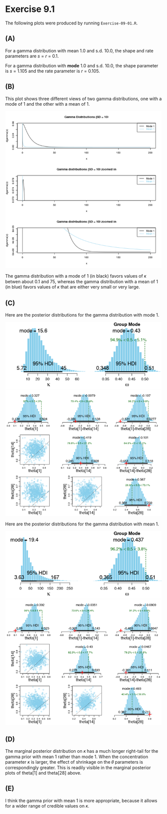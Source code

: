 # Exercise 9.1

The following plots were produced by running `Exercise-09-01.R`.

## (A)

For a gamma distribution with mean 1.0 and s.d. 10.0, the shape and rate parameters are *s* = *r* = 0.1.

For a gamma distribution with **mode** 1.0 and s.d. 10.0, the shape parameter is *s* = 1.105 and the rate parameter is *r* = 0.105.


## (B)

This plot shows three different views of two gamma distributions, one with a mode of 1 and the other with a mean of 1.

![gamma](Exercise-09-01B.png) 

The gamma distribution with a mode of 1 (in black) favors values of 𝜅 betwen about 0.1 and 75, whereas the gamma distribution with a mean of 1 (in blue) favors values of 𝜅 that are either very small or very large.

## (C)

Here are the posterior distributions for the gamma distribution with mode 1.

![post_mode_omega](Exercise-09-01C-mode-PostOmega.png)
![post_mode_theta](Exercise-09-01C-mode-PostTheta.png)

Here are the posterior distributions for the gamma distribution with mean 1.

![post_mode_omega](Exercise-09-01C-mean-PostOmega.png)
![post_mode_theta](Exercise-09-01C-mean-PostTheta.png)


## (D)

The marginal posterior distribution on 𝜅 has a much longer right-tail for the gamma prior with mean 1 rather than mode 1. When the concentration parameter 𝜅 is larger, the effect of shrinkage on the 𝜃 parameters is correspondingly greater. This is readily visible in the marginal posterior plots of theta[1] and theta[28] above.

## (E)

I think the gamma prior with mean 1 is more appropriate, because it allows for a wider range of credible values on 𝜅.